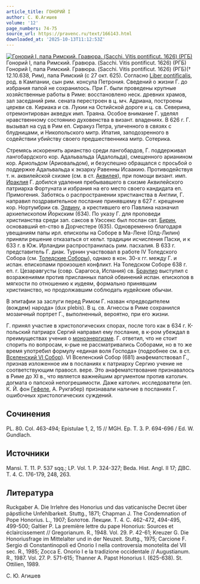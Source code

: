 ```yaml
---
article_title: ГОНОРИЙ I
author: С. Ю.Агишев
volume: '12'
page_numbers: 74-75
source_url: https://pravenc.ru/text/166143.html
downloaded_at: '2025-10-13T11:12:53Z'
---
```


[![Гонорий I, папа Римский. Гравюра. (Sacchi. Vitis pontificut. 1626) (РГБ)](https://pravenc.ru/data/102/472/1234/i200.jpg "Кликните для увеличения картинки")](https://pravenc.ru/data/102/472/1234/i400.jpg)Гонорий I, папа Римский. Гравюра. (Sacchi. Vitis pontificut. 1626) (РГБ)  
Гонорий I, папа Римский. Гравюра. (Sacchi. Vitis pontificut. 1626) (РГБ)(† 12.10.638, Рим), папа Римский (с 27 окт. 625). Согласно [Liber pontificalis](<https://pravenc.ru/text/Liber pontificalis.html>), род. в Кампании, сын рим. консула Петрония. Сведений о жизни Г. до избрания папой не сохранилось. При Г. были проведены крупные хозяйственные работы в Риме: восстановлено неск. древних храмов, зал заседаний рим. сената перестроен в ц. мч. Адриана, построены церкви св. Кириака и св. Лукии на Остийской дороге и ц. св. Северина, отремонтирован акведук имп. Траяна. Особое внимание Г. уделял нравственному состоянию духовенства в визант. владениях. В 626 г. Г. вызывал на суд в Рим еп. Сиракуз Петра, уличенного в связях с блудницами, и Никопольского митр. Ипатия, заподозренного в содействии убийству своего предшественника митр. Сотерика.

Стремясь искоренить арианство среди лангобардов, Г. поддерживал лангобардского кор. Адальвальда (Адалольда), смещенного арианином кор. Ариольдом (Ариовальдом), и безуспешно обращался с просьбой о поддержке Адальвальда к экзарху Равенны Исаакию. Противодействуя т. н. аквилейской схизме (см. в ст. [Аквилея](https://pravenc.ru/text/Аквилея.html)), при помощи визант. имп. [Ираклия](https://pravenc.ru/text/Ираклий.html) Г. добился удаления пребывавшего в схизме Аквилейского патриарха Фортуната и избрания на его место своего кандидата еп. Примогения. Заботясь о распространении христианства в Англии, Г. направил поздравительное послание принявшему в 627 г. крещение кор. Нортумбрии св. [Эдвину](https://pravenc.ru/text/Эдвину.html), а крестившего его Павлина назначил архиепископом Йоркским (634). По указу Г. для проповеди христианства среди зап. саксов в Уэссекс был послан свт. [Бирин](https://pravenc.ru/text/Бирин.html), основавший еп-ство в Дорчестере (635). Одновременно благодаря увещаниям папы ирл. епископы на Соборе в Ма-Лене (Олд-Лилин) приняли решение отказаться от кельт. традиции исчисления Пасхи, и к 633 г. в Юж. Ирландии распространилась рим. пасхалия. В 633 г. представитель Г. диак. Турнин участвовал в работе IV Толедского Собора (см. [Толедские Соборы](<https://pravenc.ru/text/Толедские Соборы.html>)), однако в кон. 30-х гг. между Г. и испан. епископами произошел конфликт. На Толедском Соборе 638 г. еп. г. Цезаравгусты (совр. Сарагоса, Испания) св. [Браулио](https://pravenc.ru/text/Браулио.html) выступил с возражениями против присланных папой обвинений испан. епископов в мягкости по отношению к иудеям, формально принявшим христианство, но продолжавшим соблюдать иудейские обычаи.

В эпитафии за заслуги перед Римом Г. назван «предводителем (вождем) народа» (dux plebis). В ц. св. Агнессы в Риме сохранился мозаичный портрет Г., выполненный, вероятно, при его жизни.

Г. принял участие в христологических спорах, после того как в 634 г. К-польский патриарх Сергий направил ему послание, в к-ром убеждал в преимуществах учения о [моноэнергизме](https://pravenc.ru/text/моноэнергизме.html). Г. ответил, что не стоит спорить по вопросам, к-рые не рассматривались Соборами, но в то же время употребил формулу «единая воля Господа» (подробнее см. в ст. [Вселенский VI Собор](<https://pravenc.ru/text/Вселенский VI Собор.html>)). VI Вселенский Собор (681) анафематствовал Г., признав изложенное им в посланиях к патриарху Сергию учение не соответствующим правосл. вере. Это анафематствование признавалось в Риме до XI в., что является важнейшим аргументом против католич. догмата о папской непогрешимости. Даже католич. исследователи (еп. К. Й. фон [Гефеле](https://pravenc.ru/text/Гефеле.html), А. Рукгабер) признавали наличие в посланиях Г. ошибочных христологических суждений.

## Сочинения

PL. 80. Col. 463-494; Epistulae 1, 2, 15 // MGH. Ep. T. 3. P. 694-696 / Ed. W. Gundlach.

## Источники

Mansi. T. 11. P. 537 sqq.; LP. Vol. 1. P. 324-327; Beda. Hist. Angl. II 17; ДВС. Т. 4. С. 176-179, 248, 263.

## Литература

Ruckgaber A. Die Irrlehre des Honorius und das vaticanische Decret über päpstliche Unfehlbarkeit. Stuttg., 1871; Chapman J. The Condemnation of Pope Honorius. L., 1907; Болотов. Лекции. Т. 4. С. 462-472, 494-495, 499-500; Galtier P. La première lettre du pape Honorius: Sources et éclaircissement // Gregorianum. R., 1948. Vol. 29. P. 42-61; Kreuzer G. Die Honoriusfrage im Mittelalter und in der Neuzeit. Stuttg., 1975; Carcione F. Sergio di Constantinopoli ed Onorio I nella controversia monotelita del VII sec. R., 1985; Zocca E. Onorio I e la tradizione occidentale // Augustianum. R., 1987. Vol. 27. P. 571-615; Thanner A. Papst Honorius I. (625-638). St. Ottilien, 1989.

С. Ю.  Агишев
